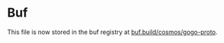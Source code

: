 # Buf

This file is now stored in the buf registry at [buf.build/cosmos/gogo-proto](https://buf.build/cosmos/gogo-proto).
